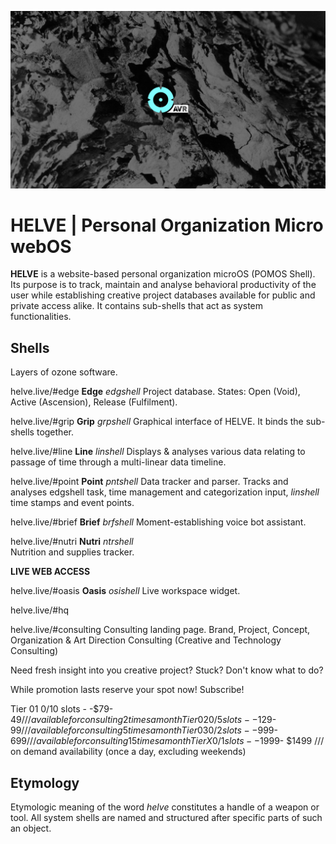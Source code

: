 ![](/splash/assets/helveavr_bg.png)

# HELVE | Personal Organization Micro webOS 

**HELVE** is a website-based personal organization microOS (POMOS Shell). 
Its purpose is to track, maintain and analyse behavioral productivity of the user while establishing creative project databases available for public and private access alike. It contains sub-shells that act as system functionalities.

Shells
----------
Layers of ozone software.

helve.live/#edge
**Edge** *edgshell*	
Project database. States: Open (Void), Active (Ascension), Release (Fulfilment).

helve.live/#grip
**Grip** *grpshell*	
Graphical interface of HELVE. It binds the sub-shells together.

helve.live/#line
**Line** *linshell*
Displays & analyses various data relating to passage of time through a multi-linear data timeline.

helve.live/#point
**Point** *pntshell*
Data tracker and parser. Tracks and analyses edgshell task, time management and categorization input, *linshell* time stamps and event points.

helve.live/#brief
**Brief** *brfshell*
Moment-establishing voice bot assistant.

helve.live/#nutri
**Nutri** *ntrshell*	
Nutrition and supplies tracker.

**LIVE WEB ACCESS**

helve.live/#oasis
**Oasis** *osishell*
Live workspace widget.

helve.live/#hq

helve.live/#consulting
Consulting landing page.
Brand, Project, Concept, Organization & Art Direction Consulting 
(Creative and Technology Consulting)

Need fresh insight into you creative project?
Stuck? Don't know what to do?

While promotion lasts reserve your spot now! Subscribe!

Tier 01 0/10 slots - -$79- $49     /// available for consulting 2 times a month
Tier 02 0/5 slots - -$129- $99     /// available for consulting 5 times a month
Tier 03 0/2 slots - -$999- $699    /// available for consulting 15 times a month
Tier X  0/1 slots - -$1999- $1499  /// on demand availability (once a day, excluding weekends)




Etymology
----------

Etymologic meaning of the word *helve* constitutes a handle of a weapon or tool. All system shells are named and structured after specific parts of such an object.
